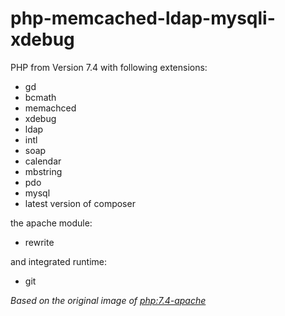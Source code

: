 # php-memcached-ldap-mysqli-xdebug

PHP from Version 7.4 with following extensions:

- gd
- bcmath
- memachced
- xdebug
- ldap
- intl
- soap
- calendar
- mbstring
- pdo
- mysql
- latest version of composer

the apache module:

- rewrite

and integrated runtime:

- git

_Based on the original image of [php:7.4-apache](https://github.com/docker-library/php)_
